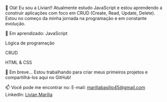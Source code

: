 👋 Olá! Eu sou a Lívian!!
Atualmente estudo JavaScript e estou aprendendo a construir aplicações com foco em CRUD (Create, Read, Update, Delete). Estou no começo da minha jornada na programação e em constante evolução.

🚀 Em aprendizado:
JavaScript

Lógica de programação

CRUD

HTML & CSS

📘 Em breve...
Estou trabalhando para criar meus primeiros projetos e compartilhá-los aqui no GitHub!

📫 Você pode me encontrar no:
E-mail: [mariliabasilio45@gmail.com](mailto:mariliabasilio45@gmail.com)
LinkedIn: [Livian Marília](https://www.linkedin.com/in/livian-marília-1657662b3/)

